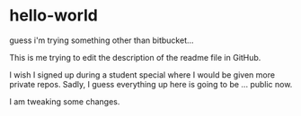 # hello-world
guess i'm trying something other than bitbucket...

This is me trying to edit the description of the readme file in GitHub.

I wish I signed up during a student special where I would be given more private repos.
Sadly, I guess everything up here is going to be ... public now.

I am tweaking some changes.
